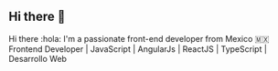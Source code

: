 ## Hi there 👋

Hi there :hola:
I'm a passionate front-end developer from Mexico 🇲🇽
Frontend Developer | JavaScript | AngularJs | ReactJS | TypeScript | Desarrollo Web
